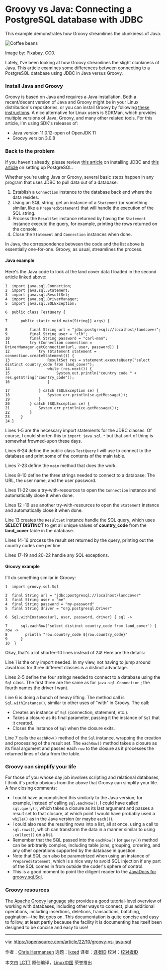 [#]: subject: "Groovy vs Java: Connecting a PostgreSQL database with JDBC"
[#]: via: "https://opensource.com/article/22/10/groovy-vs-java-sql"
[#]: author: "Chris Hermansen https://opensource.com/users/clhermansen"
[#]: collector: "lkxed"
[#]: translator: " "
[#]: reviewer: " "
[#]: publisher: " "
[#]: url: " "

Groovy vs Java: Connecting a PostgreSQL database with JDBC
======
This example demonstrates how Groovy streamlines the clunkiness of Java.

![Coffee beans][1]

Image by: Pixabay. CC0.

Lately, I've been looking at how Groovy streamlines the slight clunkiness of Java. This article examines some differences between connecting to a PostgreSQL database using JDBC in Java versus Groovy.

### Install Java and Groovy

Groovy is based on Java and requires a Java installation. Both a recent/decent version of Java and Groovy might be in your Linux distribution's repositories, or you can install Groovy by following [these instructions][2]. A nice alternative for Linux users is SDKMan, which provides multiple versions of Java, Groovy, and many other related tools. For this article, I'm using SDK's releases of:

* Java version 11.0.12-open of OpenJDK 11
* Groovy version 3.0.8

### Back to the problem

If you haven't already, please review [this article][3] on installing JDBC and [this article][4] on setting up PostgreSQL.

Whether you're using Java or Groovy, several basic steps happen in any program that uses JDBC to pull data out of a database:

1. Establish a `Connection` instance to the database back end where the data resides.
2. Using an SQL string, get an instance of a `Statement` (or something similar, like a `PreparedStatement`) that will handle the execution of the SQL string.
3. Process the `ResultSet` instance returned by having the `Statement` instance execute the query, for example, printing the rows returned on the console.
4. Close the `Statement` and `Connection` instances when done.

In Java, the correspondence between the code and the list above is essentially one-for-one. Groovy, as usual, streamlines the process.

#### Java example

Here's the Java code to look at the land cover data I loaded in the second article linked above:

```
1  import java.sql.Connection;
2  import java.sql.Statement;
3  import java.sql.ResultSet;
4  import java.sql.DriverManager;
5  import java.sql.SQLException;
       
6  public class TestQuery {
       
7      public static void main(String[] args) {
       
8          final String url = "jdbc:postgresql://localhost/landcover";
9          final String user = "clh";
10         final String password = "carl-man";
11         try (Connection connection = DriverManager.getConnection(url, user, password)) {
12             try (Statement statement = connection.createStatement()) {
13                 ResultSet res = statement.executeQuery("select distinct country_code from land_cover");
14                 while (res.next()) {
15                     System.out.println("country code " + res.getString("country_code"));
16                 }
       
17             } catch (SQLException se) {
18                 System.err.println(se.getMessage());
19             }
20         } catch (SQLException ce) {
21             System.err.println(ce.getMessage());
22         }
23     }
24 }
```

Lines 1-5 are the necessary import statements for the JDBC classes. Of course, I could shorten this to `import java.sql.*` but that sort of thing is somewhat frowned-upon these days.

Lines 6-24 define the public class `TestQuery` I will use to connect to the database and print some of the contents of the main table.

Lines 7-23 define the `main` method that does the work.

Lines 8-10 define the three strings needed to connect to a database: The URL, the user name, and the user password.

Lines 11-22 use a try-with-resources to open the `Connection` instance and automatically close it when done.

Lines 12 -19 use another try-with-resources to open the `Statement` instance and automatically close it when done.

Line 13 creates the `ResultSet` instance handle the SQL query, which uses **SELECT DISTINCT** to get all unique values of **country_code** from the **land_cover** table in the database.

Lines 14-16 process the result set returned by the query, printing out the country codes one per line.

Lines 17-19 and 20-22 handle any SQL exceptions.

#### Groovy example

I'll do something similar in Groovy:

```
1  import groovy.sql.Sql
       
2  final String url = "jdbc:postgresql://localhost/landcover"
3  final String user = "me"
4  final String password = "my-password"
5  final String driver = "org.postgresql.Driver"
       
6  Sql.withInstance(url, user, password, driver) { sql ->
       
7      sql.eachRow('select distinct country_code from land_cover') { row ->
8        println "row.country_code ${row.country_code}"
9      }
10  }
```

Okay, that's a lot shorter–10 lines instead of 24! Here are the details:

Line 1 is the only import needed. In my view, not having to jump around JavaDocs for three different classes is a distinct advantage.

Lines 2-5 define the four strings needed to connect to a database using the `Sql` class. The first three are the same as for `java.sql.Connection` ; the fourth names the driver I want.

Line 6 is doing a bunch of heavy lifting. The method call is `Sql.withInstance()`, similar to other uses of "with" in Groovy. The call:

* Creates an instance of `Sql` (connection, statement, etc.).
* Takes a closure as its final parameter, passing it the instance of `Sql` that it created.
* Closes the instance of `Sql` when the closure exits.

Line 7 calls the `eachRow()` method of the `Sql` instance, wrapping the creation and processing of the result set. The `eachRow()` method takes a closure as its final argument and passes each `row` to the closure as it processes the returned lines of data from the table.

### Groovy can simplify your life

For those of you whose day job involves scripting and relational databases, I think it's pretty obvious from the above that Groovy can simplify your life. A few closing comments:

* I could have accomplished this similarly to the Java version; for example, instead of calling `sql.eachRow()`, I could have called `sql.query()`, which takes a closure as its last argument and passes a result set to that closure, at which point I would have probably used a `while()` as in the Java version (or maybe `each()`).
* I could also read the resulting rows into a list, all at once, using a call to `sql.rows()`, which can transform the data in a manner similar to using `.collect()` on a list.
* Remember that the SQL passed into the `eachRow()` (or `query()`) method can be arbitrarily complex, including table joins, grouping, ordering, and any other operations supported by the database in question.
* Note that SQL can also be parametrized when using an instance of `PreparedStatement`, which is a nice way to avoid SQL injection if any part of the SQL comes in from outside the coder's sphere of control.
* This is a good moment to point the diligent reader to the [JavaDocs for groovy.sql.Sql][5].

### Groovy resources

The [Apache Groovy language site][6] provides a good tutorial-level overview of working with databases, including other ways to connect, plus additional operations, including insertions, deletions, transactions, batching, pagination—the list goes on. This documentation is quite concise and easy to follow, at least partly because the facility it is documenting has itself been designed to be concise and easy to use!

--------------------------------------------------------------------------------

via: https://opensource.com/article/22/10/groovy-vs-java-sql

作者：[Chris Hermansen][a]
选题：[lkxed][b]
译者：[译者ID](https://github.com/译者ID)
校对：[校对者ID](https://github.com/校对者ID)

本文由 [LCTT](https://github.com/LCTT/TranslateProject) 原创编译，[Linux中国](https://linux.cn/) 荣誉推出

[a]: https://opensource.com/users/clhermansen
[b]: https://github.com/lkxed
[1]: https://opensource.com/sites/default/files/lead-images/java-coffee-beans.jpg
[2]: https://groovy.apache.org/download.html
[3]: https://opensource.com/article/22/9/install-jdbc-linux
[4]: https://opensource.com/article/22/9/drop-your-database-for-postgresql
[5]: https://docs.groovy-lang.org/latest/html/api/index.html
[6]: https://groovy-lang.org/
